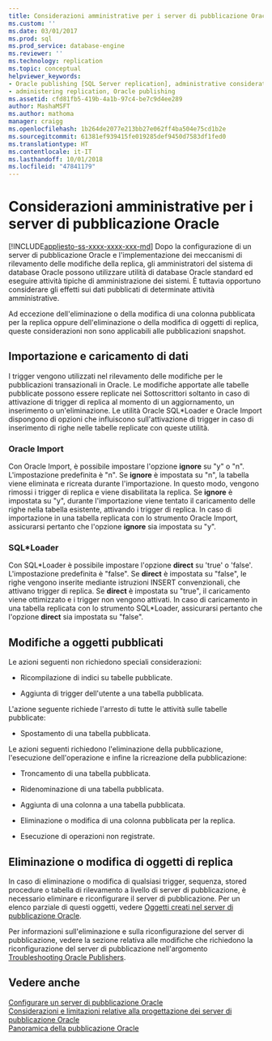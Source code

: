 ```yaml
---
title: Considerazioni amministrative per i server di pubblicazione Oracle | Microsoft Docs
ms.custom: ''
ms.date: 03/01/2017
ms.prod: sql
ms.prod_service: database-engine
ms.reviewer: ''
ms.technology: replication
ms.topic: conceptual
helpviewer_keywords:
- Oracle publishing [SQL Server replication], administrative considerations
- administering replication, Oracle publishing
ms.assetid: cfd81fb5-419b-4a1b-97c4-be7c9d4ee289
author: MashaMSFT
ms.author: mathoma
manager: craigg
ms.openlocfilehash: 1b264de2077e213bb27e062ff4ba504e75cd1b2e
ms.sourcegitcommit: 61381ef939415fe019285def9450d7583df1fed0
ms.translationtype: HT
ms.contentlocale: it-IT
ms.lasthandoff: 10/01/2018
ms.locfileid: "47841179"
---
```

# <a name="administrative-considerations-for-oracle-publishers"></a>Considerazioni amministrative per i server di pubblicazione Oracle
[!INCLUDE[appliesto-ss-xxxx-xxxx-xxx-md](../../../includes/appliesto-ss-xxxx-xxxx-xxx-md.md)]
  Dopo la configurazione di un server di pubblicazione Oracle e l'implementazione dei meccanismi di rilevamento delle modifiche della replica, gli amministratori del sistema di database Oracle possono utilizzare utilità di database Oracle standard ed eseguire attività tipiche di amministrazione dei sistemi. È tuttavia opportuno considerare gli effetti sui dati pubblicati di determinate attività amministrative.  
  
 Ad eccezione dell'eliminazione o della modifica di una colonna pubblicata per la replica oppure dell'eliminazione o della modifica di oggetti di replica, queste considerazioni non sono applicabili alle pubblicazioni snapshot.  
  
## <a name="importing-and-loading-data"></a>Importazione e caricamento di dati  
 I trigger vengono utilizzati nel rilevamento delle modifiche per le pubblicazioni transazionali in Oracle. Le modifiche apportate alle tabelle pubblicate possono essere replicate nei Sottoscrittori soltanto in caso di attivazione di trigger di replica al momento di un aggiornamento, un inserimento o un'eliminazione. Le utilità Oracle SQL*Loader e Oracle Import dispongono di opzioni che influiscono sull'attivazione di trigger in caso di inserimento di righe nelle tabelle replicate con queste utilità.  
  
### <a name="oracle-import"></a>Oracle Import  
 Con Oracle Import, è possibile impostare l'opzione **ignore** su "y" o "n". L'impostazione predefinita è "n". Se **ignore** è impostata su "n", la tabella viene eliminata e ricreata durante l'importazione. In questo modo, vengono rimossi i trigger di replica e viene disabilitata la replica. Se **ignore** è impostata su "y", durante l'importazione viene tentato il caricamento delle righe nella tabella esistente, attivando i trigger di replica. In caso di importazione in una tabella replicata con lo strumento Oracle Import, assicurarsi pertanto che l'opzione **ignore** sia impostata su "y".  
  
### <a name="sqlloader"></a>SQL*Loader  
 Con SQL\*Loader è possibile impostare l'opzione **direct** su 'true' o 'false'. L'impostazione predefinita è "false". Se **direct** è impostata su "false", le righe vengono inserite mediante istruzioni INSERT convenzionali, che attivano trigger di replica. Se **direct** è impostata su "true", il caricamento viene ottimizzato e i trigger non vengono attivati. In caso di caricamento in una tabella replicata con lo strumento SQL*Loader, assicurarsi pertanto che l'opzione **direct** sia impostata su "false".  
  
## <a name="making-changes-to-published-objects"></a>Modifiche a oggetti pubblicati  
 Le azioni seguenti non richiedono speciali considerazioni:  
  
-   Ricompilazione di indici su tabelle pubblicate.  
  
-   Aggiunta di trigger dell'utente a una tabella pubblicata.  
  
 L'azione seguente richiede l'arresto di tutte le attività sulle tabelle pubblicate:  
  
-   Spostamento di una tabella pubblicata.  
  
 Le azioni seguenti richiedono l'eliminazione della pubblicazione, l'esecuzione dell'operazione e infine la ricreazione della pubblicazione:  
  
-   Troncamento di una tabella pubblicata.  
  
-   Ridenominazione di una tabella pubblicata.  
  
-   Aggiunta di una colonna a una tabella pubblicata.  
  
-   Eliminazione o modifica di una colonna pubblicata per la replica.  
  
-   Esecuzione di operazioni non registrate.  
  
## <a name="dropping-or-modifying-replication-objects"></a>Eliminazione o modifica di oggetti di replica  
 In caso di eliminazione o modifica di qualsiasi trigger, sequenza, stored procedure o tabella di rilevamento a livello di server di pubblicazione, è necessario eliminare e riconfigurare il server di pubblicazione. Per un elenco parziale di questi oggetti, vedere [Oggetti creati nel server di pubblicazione Oracle](../../../relational-databases/replication/non-sql/objects-created-on-the-oracle-publisher.md).  
  
 Per informazioni sull'eliminazione e sulla riconfigurazione del server di pubblicazione, vedere la sezione relativa alle modifiche che richiedono la riconfigurazione del server di pubblicazione nell'argomento [Troubleshooting Oracle Publishers](../../../relational-databases/replication/non-sql/troubleshooting-oracle-publishers.md).  
  
## <a name="see-also"></a>Vedere anche  
 [Configurare un server di pubblicazione Oracle](../../../relational-databases/replication/non-sql/configure-an-oracle-publisher.md)   
 [Considerazioni e limitazioni relative alla progettazione dei server di pubblicazione Oracle](../../../relational-databases/replication/non-sql/design-considerations-and-limitations-for-oracle-publishers.md)   
 [Panoramica della pubblicazione Oracle](../../../relational-databases/replication/non-sql/oracle-publishing-overview.md)  
  
  
